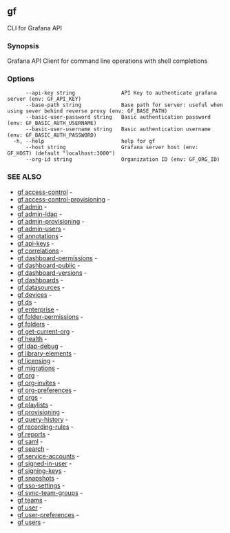 ## gf

CLI for Grafana API

### Synopsis

Grafana API Client for command line operations with shell completions

### Options

```
      --api-key string               API Key to authenticate grafana server (env: GF_API_KEY)
      --base-path string             Base path for server: useful when using sever behind reverse proxy (env: GF_BASE_PATH)
      --basic-user-password string   Basic authentication password (env: GF_BASIC_AUTH_USERNAME)
      --basic-user-username string   Basic authentication username (env: GF_BASIC_AUTH_PASSWORD)
  -h, --help                         help for gf
      --host string                  Grafana server host (env: GF_HOST) (default "localhost:3000")
      --org-id string                Organization ID (env: GF_ORG_ID)
```

### SEE ALSO

* [gf access-control](gf_access-control.md)	 - 
* [gf access-control-provisioning](gf_access-control-provisioning.md)	 - 
* [gf admin](gf_admin.md)	 - 
* [gf admin-ldap](gf_admin-ldap.md)	 - 
* [gf admin-provisioning](gf_admin-provisioning.md)	 - 
* [gf admin-users](gf_admin-users.md)	 - 
* [gf annotations](gf_annotations.md)	 - 
* [gf api-keys](gf_api-keys.md)	 - 
* [gf correlations](gf_correlations.md)	 - 
* [gf dashboard-permissions](gf_dashboard-permissions.md)	 - 
* [gf dashboard-public](gf_dashboard-public.md)	 - 
* [gf dashboard-versions](gf_dashboard-versions.md)	 - 
* [gf dashboards](gf_dashboards.md)	 - 
* [gf datasources](gf_datasources.md)	 - 
* [gf devices](gf_devices.md)	 - 
* [gf ds](gf_ds.md)	 - 
* [gf enterprise](gf_enterprise.md)	 - 
* [gf folder-permissions](gf_folder-permissions.md)	 - 
* [gf folders](gf_folders.md)	 - 
* [gf get-current-org](gf_get-current-org.md)	 - 
* [gf health](gf_health.md)	 - 
* [gf ldap-debug](gf_ldap-debug.md)	 - 
* [gf library-elements](gf_library-elements.md)	 - 
* [gf licensing](gf_licensing.md)	 - 
* [gf migrations](gf_migrations.md)	 - 
* [gf org](gf_org.md)	 - 
* [gf org-invites](gf_org-invites.md)	 - 
* [gf org-preferences](gf_org-preferences.md)	 - 
* [gf orgs](gf_orgs.md)	 - 
* [gf playlists](gf_playlists.md)	 - 
* [gf provisioning](gf_provisioning.md)	 - 
* [gf query-history](gf_query-history.md)	 - 
* [gf recording-rules](gf_recording-rules.md)	 - 
* [gf reports](gf_reports.md)	 - 
* [gf saml](gf_saml.md)	 - 
* [gf search](gf_search.md)	 - 
* [gf service-accounts](gf_service-accounts.md)	 - 
* [gf signed-in-user](gf_signed-in-user.md)	 - 
* [gf signing-keys](gf_signing-keys.md)	 - 
* [gf snapshots](gf_snapshots.md)	 - 
* [gf sso-settings](gf_sso-settings.md)	 - 
* [gf sync-team-groups](gf_sync-team-groups.md)	 - 
* [gf teams](gf_teams.md)	 - 
* [gf user](gf_user.md)	 - 
* [gf user-preferences](gf_user-preferences.md)	 - 
* [gf users](gf_users.md)	 - 

